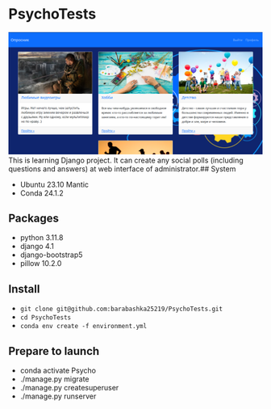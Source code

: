 # PsychoTests
![Preview](polls_preview.png)
This is learning Django project. It can create any social polls (including questions and answers) at web interface of administrator.## System
- Ubuntu 23.10 Mantic
- Conda 24.1.2
## Packages
- python 3.11.8
- django 4.1
- django-bootstrap5
- pillow 10.2.0
## Install
- ``` git clone git@github.com:barabashka25219/PsychoTests.git ```
- ``` cd PsychoTests ```
- ``` conda env create -f environment.yml ```
## Prepare to launch
- conda activate Psycho
- ./manage.py migrate
- ./manage.py createsuperuser
- ./manage.py runserver
